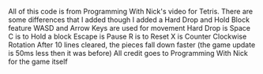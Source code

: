 All of this code is from Programming With Nick's video for Tetris. There are some differences that I added though
I added a Hard Drop and Hold Block feature
WASD and Arrow Keys are used for movement
Hard Drop is Space
C is to Hold a block
Escape is Pause
R is to Reset
X is Counter Clockwise Rotation
After 10 lines cleared, the pieces fall down faster (the game update is 50ms less then it was before)
All credit goes to Programming With Nick for the game itself